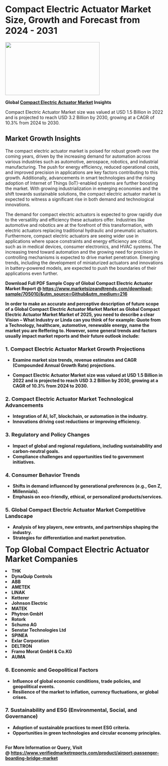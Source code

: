 <H1>Compact Electric Actuator Market Size, Growth and Forecast from 2024 - 2031</H1><img class="aligncenter size-medium wp-image-584254" src="https://thirdeyenews.in/wp-content/uploads/2024/09/Global-Market-Research-300x168.jpeg" alt="" width="300" height="168" /><p><strong>Global&nbsp;<a href="https://www.marketsizeandtrends.com/download-sample/705010/&amp;utm_source=Github&utm_medium=216">Compact Electric Actuator Market</a> Insights</strong></p><p>Compact Electric Actuator Market size was valued at USD 1.5 Billion in 2022 and is projected to reach USD 3.2 Billion by 2030, growing at a CAGR of 10.3% from 2024 to 2030.</p><p><h2>Market Growth Insights</h2> <p>The compact electric actuator market is poised for robust growth over the coming years, driven by the increasing demand for automation across various industries such as automotive, aerospace, robotics, and industrial manufacturing. The push for energy efficiency, reduced operational costs, and improved precision in applications are key factors contributing to this growth. Additionally, advancements in smart technologies and the rising adoption of Internet of Things (IoT)-enabled systems are further boosting the market. With growing industrialization in emerging economies and the shift towards sustainable solutions, the compact electric actuator market is expected to witness a significant rise in both demand and technological innovations.</p> <p><strong></strong></p> <p>The demand for compact electric actuators is expected to grow rapidly due to the versatility and efficiency these actuators offer. Industries like automotive and robotics are at the forefront of this transformation, with electric actuators replacing traditional hydraulic and pneumatic actuators. Furthermore, compact electric actuators are seeing wider use in applications where space constraints and energy efficiency are critical, such as in medical devices, consumer electronics, and HVAC systems. The increasing trend toward automation and the growing need for precision in controlling mechanisms is expected to drive market penetration. Emerging trends, including the development of miniaturized actuators and innovations in battery-powered models, are expected to push the boundaries of their applications even further. <p><strong></p><p><span class=""><strong>Download Full PDF Sample Copy of Global Compact Electric Actuator Market Report</strong> @ <a href="https://www.marketsizeandtrends.com/download-sample/705010/&amp;utm_source=Github&utm_medium=216" target="_blank">https://www.marketsizeandtrends.com/download-sample/705010/&amp;utm_source=Github&utm_medium=216</a></span></p><p>In order to make an accurate and perceptive description of future scope of a Global&nbsp;Compact Electric Actuator Market Market as Global&nbsp;Compact Electric Actuator Market Market of 2025, you need to describe a clear Vision &ndash; What Industry or Linda can you think of for example: Quote from a Technology, healthcare, automotive, renewable energy, name the market you are Reffering to. However, some general trends and factors usually impact market reports and their future outlook include:</p><h3>1.&nbsp;<strong>Compact Electric Actuator Market Growth Projections</strong></h3><ul><li>Examine market size trends, revenue estimates and CAGR (Compounded Annual Growth Rate) projections.</li><li><p>Compact Electric Actuator Market size was valued at USD 1.5 Billion in 2022 and is projected to reach USD 3.2 Billion by 2030, growing at a CAGR of 10.3% from 2024 to 2030.</p></li></ul><h3>2.&nbsp;<strong>Compact Electric Actuator Market Technological Advancements</strong></h3><ul><li>Integration of AI, IoT, blockchain, or automation in the industry.</li><li>Innovations driving cost reductions or improving efficiency.</li></ul><h3>3.&nbsp;<strong>Regulatory and Policy Changes</strong></h3><ul><li>Impact of global and regional regulations, including sustainability and carbon-neutral goals.</li><li>Compliance challenges and opportunities tied to government initiatives.</li></ul><h3>4.&nbsp;<strong>Consumer Behavior Trends</strong></h3><ul><li>Shifts in demand influenced by generational preferences (e.g., Gen Z, Millennials).</li><li>Emphasis on eco-friendly, ethical, or personalized products/services.</li></ul><h3>5.&nbsp;<strong>Global Compact Electric Actuator Market Competitive Landscape</strong></h3><ul><li>Analysis of key players, new entrants, and partnerships shaping the industry.</li><li>Strategies for differentiation and market penetration.</li></ul><p data-pm-slice="1 1 []"><span style="color: inherit; font-family: inherit; font-size: 25px;">Top Global Compact Electric Actuator Market Companies</span></p><div class="" data-test-id=""><p><li>THK</li><li> DynaQuip Controls</li><li> ABB</li><li> AMETEK</li><li> LINAK</li><li> Ketterer</li><li> Johnson Electric</li><li> MATEK</li><li> Phytron GmbH</li><li> Rotork</li><li> Schumo AG</li><li> Senstar Technologies Ltd</li><li> SPINEA</li><li> Exlar Corporation</li><li> DELTRON</li><li> Framo Morat GmbH & Co.KG</li><li> AUMA</li></p></div><h3>6.&nbsp;<strong>Economic and Geopolitical Factors</strong></h3><ul><li>Influence of global economic conditions, trade policies, and geopolitical events.</li><li>Resilience of the market to inflation, currency fluctuations, or global crises.</li></ul><h3>7.&nbsp;<strong>Sustainability and ESG (Environmental, Social, and Governance)</strong></h3><ul><li>Adoption of sustainable practices to meet ESG criteria.</li><li>Opportunities in green technologies and circular economy principles.</li></ul><h2><strong style="font-size: 14px;">For More Information or Query, Visit @&nbsp;</strong><a style="background-color: #ffffff; font-size: 14px;" href="https://www.marketsizeandtrends.com/report/compact-electric-actuator-market/" target="_blank">https://www.verifiedmarketreports.com/product/airport-passenger-boarding-bridge-market</a></h2>
